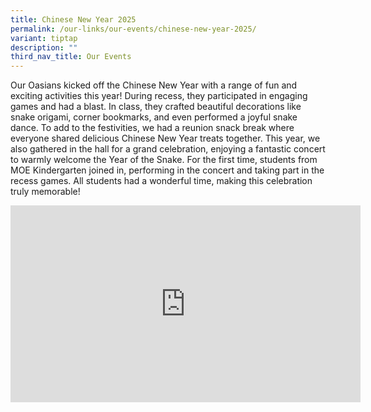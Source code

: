 ```yaml
---
title: Chinese New Year 2025
permalink: /our-links/our-events/chinese-new-year-2025/
variant: tiptap
description: ""
third_nav_title: Our Events
---
```

<p>Our Oasians kicked off the Chinese New Year with a range of fun and exciting
activities this year! During recess, they participated in engaging games
and had a blast. In class, they crafted beautiful decorations like snake
origami, corner bookmarks, and even performed a joyful snake dance. To
add to the festivities, we had a reunion snack break where everyone shared
delicious Chinese New Year treats together. This year, we also gathered
in the hall for a grand celebration, enjoying a fantastic concert to warmly
welcome the Year of the Snake. For the first time, students from MOE Kindergarten
joined in, performing in the concert and taking part in the recess games.
All students had a wonderful time, making this celebration truly memorable!</p>
<div class="iframe-wrapper">
<iframe height="315" width="560" allowfullscreen="true" frameborder="0" src="https://www.youtube.com/embed/IDs15M6fDDA?si=y9mhIxiK2g5IoSdO"></iframe>
</div>
<p></p>